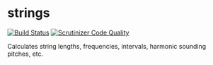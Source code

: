 # strings

[![Build Status](https://travis-ci.org/pjcdawkins/strings.svg?branch=master)](https://travis-ci.org/pjcdawkins/strings) [![Scrutinizer Code Quality](https://scrutinizer-ci.com/g/pjcdawkins/strings/badges/quality-score.png?b=master)](https://scrutinizer-ci.com/g/pjcdawkins/strings/?branch=master)

Calculates string lengths, frequencies, intervals, harmonic sounding pitches, etc.
